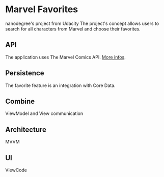 # Marvel Favorites
nanodegree's project from Udacity
The project's concept allows users to search for all characters from Marvel and choose their favorites.

## API
The application uses The Marvel Comics API. [More infos](https://developer.marvel.com).

## Persistence
The favorite feature is an integration with Core Data.

## Combine
ViewModel and View communication

## Architecture
MVVM

## UI
ViewCode